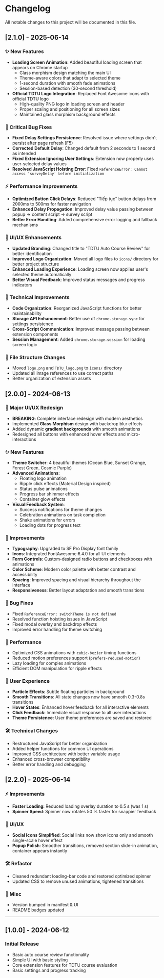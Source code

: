 # Changelog

All notable changes to this project will be documented in this file.

## [2.1.0] - 2025-06-14

### ✨ New Features
- **Loading Screen Animation**: Added beautiful loading screen that appears on Chrome startup
  - Glass morphism design matching the main UI
  - Theme-aware colors that adapt to selected theme
  - 1-second duration with smooth fade animations
  - Session-based detection (30-second threshold)
- **Official TDTU Logo Integration**: Replaced Font Awesome icons with official TDTU logo
  - High-quality PNG logo in loading screen and header
  - Proper scaling and positioning for all screen sizes
  - Maintained glass morphism background effects

### 🐛 Critical Bug Fixes
- **Fixed Delay Settings Persistence**: Resolved issue where settings didn't persist after page refresh (F5)
- **Corrected Default Delay**: Changed default from 2 seconds to 1 second as intended
- **Fixed Extension Ignoring User Settings**: Extension now properly uses user-selected delay values
- **Resolved JavaScript Hoisting Error**: Fixed `ReferenceError: Cannot access 'surveyDelay' before initialization`

### ⚡ Performance Improvements
- **Optimized Button Click Delays**: Reduced "Tiếp tục" button delays from 2000ms to 500ms for faster navigation
- **Enhanced Delay Propagation**: Improved delay value passing between popup → content script → survey script
- **Better Error Handling**: Added comprehensive error logging and fallback mechanisms

### 🎨 UI/UX Enhancements
- **Updated Branding**: Changed title to "TDTU Auto Course Review" for better identification
- **Improved Logo Organization**: Moved all logo files to `icons/` directory for better project structure
- **Enhanced Loading Experience**: Loading screen now applies user's selected theme automatically
- **Better Visual Feedback**: Improved status messages and progress indicators

### 🔧 Technical Improvements
- **Code Organization**: Reorganized JavaScript functions for better maintainability
- **Storage API Enhancement**: Better use of `chrome.storage.sync` for settings persistence
- **Cross-Script Communication**: Improved message passing between extension components
- **Session Management**: Added `chrome.storage.session` for loading screen logic

### 📁 File Structure Changes
- Moved `logo.png` and `TDTU_logo.png` to `icons/` directory
- Updated all image references to use correct paths
- Better organization of extension assets

## [2.0.0] - 2024-06-13

### 🎨 Major UI/UX Redesign
- **BREAKING**: Complete interface redesign with modern aesthetics
- Implemented **Glass Morphism** design with backdrop blur effects
- Added dynamic **gradient backgrounds** with smooth animations
- Redesigned all buttons with enhanced hover effects and micro-interactions

### ✨ New Features
- **Theme Switcher**: 4 beautiful themes (Ocean Blue, Sunset Orange, Forest Green, Cosmic Purple)
- **Advanced Animations**: 
  - Floating logo animation
  - Ripple click effects (Material Design inspired)
  - Status pulse animations
  - Progress bar shimmer effects
  - Container glow effects
- **Visual Feedback System**:
  - Success notifications for theme changes
  - Celebration animations on task completion
  - Shake animations for errors
  - Loading dots for progress text

### 🔧 Improvements
- **Typography**: Upgraded to SF Pro Display font family
- **Icons**: Integrated FontAwesome 6.4.0 for all UI elements
- **Form Controls**: Custom-designed radio buttons and checkboxes with animations
- **Color Scheme**: Modern color palette with better contrast and accessibility
- **Spacing**: Improved spacing and visual hierarchy throughout the interface
- **Responsiveness**: Better layout adaptation and smooth transitions

### 🐛 Bug Fixes
- Fixed `ReferenceError: switchTheme is not defined`
- Resolved function hoisting issues in JavaScript
- Fixed modal overlay and backdrop effects
- Improved error handling for theme switching

### 🎯 Performance
- Optimized CSS animations with `cubic-bezier` timing functions
- Reduced motion preferences support (`prefers-reduced-motion`)
- Lazy loading for complex animations
- Efficient DOM manipulation for ripple effects

### 📱 User Experience
- **Particle Effects**: Subtle floating particles in background
- **Smooth Transitions**: All state changes now have smooth 0.3-0.8s transitions
- **Hover States**: Enhanced hover feedback for all interactive elements
- **Click Feedback**: Immediate visual response to all user interactions
- **Theme Persistence**: User theme preferences are saved and restored

### 🛠️ Technical Changes
- Restructured JavaScript for better organization
- Added helper functions for common UI operations
- Improved CSS architecture with better variable usage
- Enhanced cross-browser compatibility
- Better error handling and debugging

## [2.2.0] - 2025-06-14

### ⚡ Improvements
- **Faster Loading**: Reduced loading overlay duration to 0.5 s (was 1 s)
- **Spinner Speed**: Spinner now rotates 50 % faster for snappier feedback

### 🎨 UI/UX
- **Social Icons Simplified**: Social links now show icons only and smooth single-scale hover effect
- **Popup Polish**: Smoother transitions, removed section slide-in animation, container appears instantly

### 🛠 Refactor
- Cleaned redundant loading-bar code and restored optimized spinner
- Updated CSS to remove unused animations, tightened transitions

### 📂 Misc
- Version bumped in manifest & UI
- README badges updated

---

## [1.0.0] - 2024-06-12

### Initial Release
- Basic auto course review functionality
- Simple UI with basic styling
- Core extension features for TDTU course evaluation
- Basic settings and progress tracking 